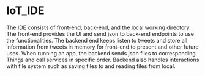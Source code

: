 # IoT_IDE
The IDE consists of front-end, back-end, and the local working directory. The front-end provides the UI and send json to back-end endpoints to use the functionalities. The backend end keeps listen to tweets and store all information from tweets in memory for front-end to present and other future uses. When running an app, the backend sends json files to corresponding Things and call services in specific order. Backend also handles interactions with file system such as saving files to and reading files from local. 
